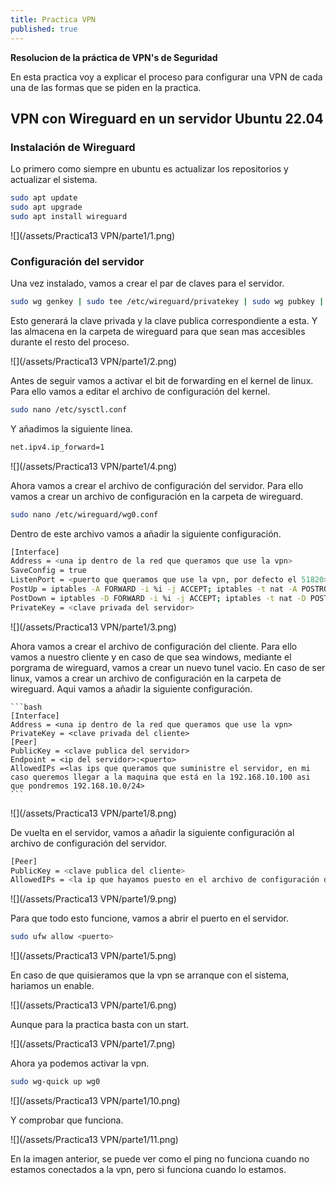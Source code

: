 ```yaml
---
title: Practica VPN
published: true
---
```

**Resolucion de la práctica de VPN's de Seguridad**

En esta practica voy a explicar el proceso para configurar una VPN de cada una de las formas que se piden en la practica.

## VPN con Wireguard en un servidor Ubuntu 22.04

### Instalación de Wireguard

Lo primero como siempre en ubuntu es actualizar los repositorios y actualizar el sistema.

```bash
sudo apt update
sudo apt upgrade
sudo apt install wireguard
```
![](/assets/Practica13 VPN/parte1/1.png)

### Configuración del servidor

Una vez instalado, vamos a crear el par de claves para el servidor.

```bash
sudo wg genkey | sudo tee /etc/wireguard/privatekey | sudo wg pubkey | sudo tee /etc/wireguard/publickey
```
Esto generará la clave privada y la clave publica correspondiente a esta. Y las almacena en la carpeta de wireguard para que sean mas accesibles durante el resto del proceso.

![](/assets/Practica13 VPN/parte1/2.png)

Antes de seguir vamos a activar el bit de forwarding en el kernel de linux. Para ello vamos a editar el archivo de configuración del kernel.

```bash
sudo nano /etc/sysctl.conf
```
Y añadimos la siguiente linea.

```bash
net.ipv4.ip_forward=1
```
![](/assets/Practica13 VPN/parte1/4.png)

Ahora vamos a crear el archivo de configuración del servidor. Para ello vamos a crear un archivo de configuración en la carpeta de wireguard.

```bash
sudo nano /etc/wireguard/wg0.conf
```
Dentro de este archivo vamos a añadir la siguiente configuración.

```bash
[Interface]
Address = <una ip dentro de la red que queramos que use la vpn>
SaveConfig = true
ListenPort = <puerto que queramos que use la vpn, por defecto el 51820>
PostUp = iptables -A FORWARD -i %i -j ACCEPT; iptables -t nat -A POSTROUTING -o <interfaz de salida> -j MASQUERADE
PostDown = iptables -D FORWARD -i %i -j ACCEPT; iptables -t nat -D POSTROUTING -o <interfaz de salida> -j MASQUERADE
PrivateKey = <clave privada del servidor>
```

![](/assets/Practica13 VPN/parte1/3.png)



Ahora vamos a crear el archivo de configuración del cliente. Para ello vamos a nuestro cliente y en caso de que sea windows, mediante el porgrama de wireguard, vamos a crear un nuevo tunel vacio. En caso de ser linux, vamos a crear un archivo de configuración en la carpeta de wireguard. Aqui vamos a añadir la siguiente configuración.
    
    ```bash
    [Interface]
    Address = <una ip dentro de la red que queramos que use la vpn>
    PrivateKey = <clave privada del cliente>
    [Peer]
    PublicKey = <clave publica del servidor>
    Endpoint = <ip del servidor>:<puerto>
    AllowedIPs =<las ips que queramos que suministre el servidor, en mi caso queremos llegar a la maquina que está en la 192.168.10.100 asi que pondremos 192.168.10.0/24>
    ```

![](/assets/Practica13 VPN/parte1/8.png) 

De vuelta en el servidor, vamos a añadir la siguiente configuración al archivo de configuración del servidor.

```bash
[Peer]
PublicKey = <clave publica del cliente>
AllowedIPs = <la ip que hayamos puesto en el archivo de configuración del cliente>
```

![](/assets/Practica13 VPN/parte1/9.png)

Para que todo esto funcione, vamos a abrir el puerto en el servidor.

```bash
sudo ufw allow <puerto>
```
![](/assets/Practica13 VPN/parte1/5.png)

En caso de que quisieramos que la vpn se arranque con el sistema, hariamos un enable.

![](/assets/Practica13 VPN/parte1/6.png)

Aunque para la practica basta con un start.

![](/assets/Practica13 VPN/parte1/7.png)

Ahora ya podemos activar la vpn.

```bash
sudo wg-quick up wg0
```
![](/assets/Practica13 VPN/parte1/10.png)

Y comprobar que funciona.

![](/assets/Practica13 VPN/parte1/11.png)

En la imagen anterior, se puede ver como el ping no funciona cuando no estamos conectados a la vpn, pero si funciona cuando lo estamos.

